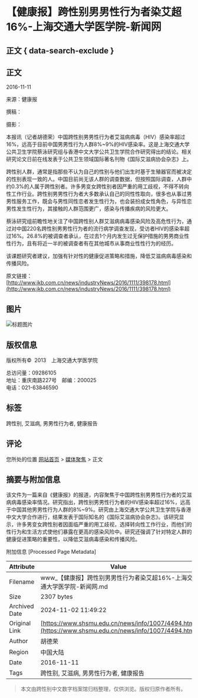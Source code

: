 # 【健康报】跨性别男男性行为者染艾超16%-上海交通大学医学院-新闻网

## 正文 { data-search-exclude }


## 正文

2016-11-11  

来源：健康报  

撰稿：

摄影：

本报讯（记者胡德荣）中国跨性别男男性行为者艾滋病病毒（HIV）感染率超过16%，远高于目前中国男男性行为人群8%~9%的HIV感染率。这是上海交通大学公共卫生学院蔡泳研究组与香港中文大学公共卫生学院合作研究得出的结论。相关研究论文日前在线发表于公共卫生领域国际著名刊物《国际艾滋病协会杂志》上。

跨性别人群，通常是指那些不认为自己的性别与他们出生时基于生殖器官而被决定的性别表现一致的人。中国目前尚无该人群的调查数据，但按照国际调查，人群中约0.3%的人属于跨性别者。许多男变女跨性别者因严重的用工歧视，不得不转向性工作行业。跨性别男男性行为者大多数承认自己的同性性取向，很多也从事过男男性服务工作，既会与男性同性恋者发生性行为，也会装扮成女性角色，与异性恋男性发生性行为，其接触的人群范围更广，感染与传播疾病的风险更大。

蔡泳研究组前瞻性地关注了中国跨性别人群艾滋病病毒感染风险及高危性行为，通过对中国220名跨性别男男性行为者的流行病学调查发现，受访者HIV的感染率超过16%。26.8%的被调查者承认，在过去1个月内发生过无保护措施的男男商业性性行为，且有将近一半的被调查者有在其他城市从事商业性性行为的经历。

该课题研究者建议，加强有针对性的健康促进策略和措施，降低艾滋病病毒感染和传播风险。

原文链接：[http://www.jkb.com.cn/news/industryNews/2016/1111/398178.html](http://www.jkb.com.cn/news/industryNews/2016/1111/398178.html)

## 图片

![标题图片](../../dfiles/14648/images/title/d/733/5.gif)

## 版权信息

版权所有©  2013　上海交通大学医学院  

总访问量：09286105  
地址：重庆南路227号　邮编：200025  
电话：021-63846590  

## 标签

跨性别, 艾滋病, 男男性行为者, 健康报告  

## 评论

您所处的位置 [网站首页](../../index.htm) > [媒体聚焦](../../mtjj.htm) > 正文

## 摘要与附加信息

<!-- tcd_abstract -->
该文件为一篇来自《健康报》的报道，内容聚焦于中国跨性别男男性行为者的艾滋病病毒感染率情况。研究指出，跨性别男男性行为者的HIV感染率超过16%，远高于中国其他男男性行为人群的8%~9%。研究由上海交通大学公共卫生学院与香港中文大学合作进行，结果发表于国际知名的《国际艾滋病协会杂志》。该研究显示，许多男变女跨性别者因面临严重的用工歧视，选择转向性工作行业，而他们的性行为和生活方式使他们暴露在更高的感染风险中。研究还强调了针对特定人群的健康促进策略的重要性，以降低艾滋病毒感染和传播风险。
<!-- tcd_abstract_end -->

附加信息 [Processed Page Metadata]

| Attribute       | Value                                  |
|-----------------|----------------------------------------|
| Filename        | www_【健康报】跨性别男男性行为者染艾超16%-上海交通大学医学院-新闻网.md                             |
| Size            | 2307 bytes                           |
| Archived Date   | 2024-11-02 11:49:22                             |
| Original Link   | [https://www.shsmu.edu.cn/news/info/1007/4494.htm](https://www.shsmu.edu.cn/news/info/1007/4494.htm)                       |
| Author          | 胡德荣                               |
| Region          | 中国大陆                               |
| Date            | 2016-11-11                                 |
| Tags            | 跨性别, 艾滋病, 男男性行为者, 健康报告                                 |
>
> 本文由跨性别中文数字档案馆归档整理，仅供浏览。版权归原作者所有。
>